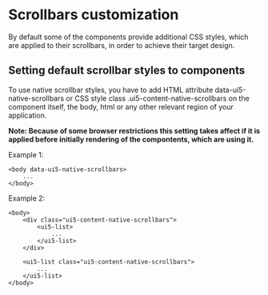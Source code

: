 # Scrollbars customization

By default some of the components provide additional CSS styles, which are applied to their scrollbars, in order to achieve their target design.

## Setting default scrollbar styles to components

To use native scrollbar styles, you have to add HTML attribute data-ui5-native-scrollbars or CSS style class .ui5-content-native-scrollbars on the component itself, the body, html or any other relevant region of your application.

**Note: Because of some browser restrictions this setting takes affect if it is applied before initially rendering of the compontents, which are using it.**

Example 1:
```
<body data-ui5-native-scrollbars>
    ...
</body>
```

Example 2:
```
<body>
    <div class="ui5-content-native-scrollbars">
        <ui5-list>
            ...
        </ui5-list>
    </div>

    <ui5-list class="ui5-content-native-scrollbars">
        ...
    </ui5-list>
</body>
```

